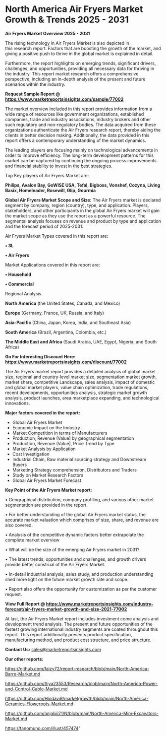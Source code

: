 # North America Air Fryers Market Growth & Trends 2025 - 2031

<Strong> Air Fryers Market Overview 2025 - 2031</strong>

The rising technology in Air Fryers Market is also depicted in this research report. Factors that are boosting the growth of the market, and giving a positive push to thrive in the global market is explained in detail.

Furthermore, the report highlights on emerging trends, significant drivers, challenges, and opportunities, providing all necessary data for thriving in the industry. This report market research offers a comprehensive perspective, including an in-depth analysis of the present and future scenarios within the industry.

<strong>Request Sample Report @ <a href=https://www.marketreportsinsights.com/sample/77002>https://www.marketreportsinsights.com/sample/77002</a></strong>

The market overview included in this report provides information from a wide range of resources like government organizations, established companies, trade and industry associations, industry brokers and other such regulatory and non-regulatory bodies. The data acquired from these organizations authenticate the Air Fryers research report, thereby aiding the clients in better decision making. Additionally, the data provided in this report offers a contemporary understanding of the market dynamics.

The leading players are focusing mainly on technological advancements in order to improve efficiency. The long-term development patterns for this market can be captured by continuing the ongoing process improvements and financial stability to invest in the best strategies.

Top Key players of Air Fryers Market are:

<strong>Philips, Avalon Bay, GoWISE USA, Tefal, Bigboss, Vonshef, Cozyna, Living Basix, Homeleader, Rosewill, Glip, Gourmia</strong>

<strong><b>Global Air Fryers Market Scope and Size:</b></strong>
The Air Fryers market is declared segment by company, region (country), type, and application. Players, stakeholders, and other participants in the global Air Fryers market will gain the market scope as they use the report as a powerful resource. The segmental analysis focuses on revenue and product by type and application and the forecast period of 2025-2031.

Air Fryers Market Types covered in this report are:

<strong>• 3L

• Air Fryers</strong>

Market Applications covered in this report are:

<strong>• Household

• Commercial</strong> 

Regional Analysis

<strong>North America</strong> (the United States, Canada, and Mexico)

<strong>Europe</strong> (Germany, France, UK, Russia, and Italy)

<strong>Asia-Pacific</strong> (China, Japan, Korea, India, and Southeast Asia)

<strong>South America</strong> (Brazil, Argentina, Colombia, etc.)

<strong>The Middle East and Africa</strong> (Saudi Arabia, UAE, Egypt, Nigeria, and South Africa)

<strong>Go For Interesting Discount Here: <a href=https://www.marketreportsinsights.com/discount/77002>https://www.marketreportsinsights.com/discount/77002</a></strong>

The Air Fryers market report provides a detailed analysis of global market size, regional and country-level market size, segmentation market growth, market share, competitive Landscape, sales analysis, impact of domestic and global market players, value chain optimization, trade regulations, recent developments, opportunities analysis, strategic market growth analysis, product launches, area marketplace expanding, and technological innovations.

<strong><b>Major factors covered in the report:</b></strong>
<ul>
  <li>Global Air Fryers Market </li>
  <li>Economic Impact on the Industry</li>
  <li>Market Competition in terms of Manufacturers</li>
  <li>Production, Revenue (Value) by geographical segmentation</li>
  <li>Production, Revenue (Value), Price Trend by Type</li>
  <li>Market Analysis by Application</li>
  <li>Cost Investigation</li>
  <li>Industrial Chain, Raw material sourcing strategy and Downstream Buyers</li>
  <li>Marketing Strategy comprehension, Distributors and Traders</li>
  <li>Study on Market Research Factors</li>
  <li>Global Air Fryers Market Forecast</li>
</ul>

<strong><b>Key Point of the Air Fryers Market report:</b></strong>

• Geographical distribution, company profiling, and various other market segmentation are provided in the report.

• For better understanding of the global Air Fryers market status, the accurate market valuation which comprises of size, share, and revenue are also covered.

• Analysis of the competitive dynamic factors better extrapolate the complete market overview

• What will be the size of the emerging Air Fryers market in 2031?

• The latest trends, opportunities and challenges, and growth drivers provide better construal of the Air Fryers Market.

• In-detail industrial analysis, sales study, and production understanding shed more light on the future market growth rate and scope.

• Report also offers the opportunity for customization as per the customer request.

<strong><b>View Full Report @ <a href=https://www.marketreportsinsights.com/industry-forecast/air-fryers-market-growth-and-size-2021-77002>https://www.marketreportsinsights.com/industry-forecast/air-fryers-market-growth-and-size-2021-77002</a></b></strong>


At last, the Air Fryers Market report includes investment come analysis and development trend analysis. The present and future opportunities of the fastest growing international industry segments are coated throughout this report. This report additionally presents product specification, manufacturing method, and product cost structure, and price structure.

<strong>Contact Us:</strong>
sales@marketreportsinsights.com

<strong>Our other reports:</strong>

<a href=https://github.com/faizy72/report-research/blob/main/North-America-Barre-Market.md>https://github.com/faizy72/report-research/blob/main/North-America-Barre-Market.md</a>

<a href=https://github.com/Siya23553/Research/blob/main/North-America-Power-and-Control-Cable-Market.md>https://github.com/Siya23553/Research/blob/main/North-America-Power-and-Control-Cable-Market.md</a>

<a href=https://github.com/Hindavi9/marketgrowth/blob/main/North-America-Ceramics-Flowerpots-Market.md>https://github.com/Hindavi9/marketgrowth/blob/main/North-America-Ceramics-Flowerpots-Market.md</a>

<a href=https://github.com/anjaliiii21/N/blob/main/North-America-Mini-Excavators-Market.md>https://github.com/anjaliiii21/N/blob/main/North-America-Mini-Excavators-Market.md</a>

<a href=https://tanomuno.com/illust/457474>https://tanomuno.com/illust/457474</a>"
